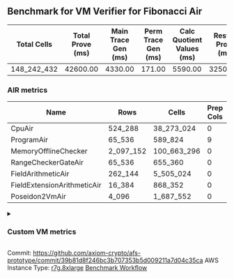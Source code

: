 ## Benchmark for VM Verifier for Fibonacci Air
| Total Cells | Total Prove (ms) | Main Trace Gen (ms) | Perm Trace Gen (ms) | Calc Quotient Values (ms) | Rest of Prove (ms) |
|-----------------------------|-----------------------|--------------------------|--------------------------|-----------------|----------------|
| 148_242_432 | 42600.00 | 4330.00 | 171.00 | 5590.00 | 32509.00 |

### AIR metrics
| Name | Rows | Cells | Prep Cols | Main Cols | Perm Cols |
|------|------|-------|-----------|-----------|-----------|
| CpuAir               | 524_288    | 38_273_024  | 0     | [61] | [12] |
| ProgramAir           | 65_536     | 589_824     | 9     | [1] | [8] |
| MemoryOfflineChecker | 2_097_152  | 100_663_296 | 0     | [36] | [12] |
| RangeCheckerGateAir  | 65_536     | 655_360     | 0     | [2] | [8] |
| FieldArithmeticAir   | 262_144    | 5_505_024   | 0     | [13] | [8] |
| FieldExtensionArithmeticAir | 16_384     | 868_352     | 0     | [37] | [16] |
| Poseidon2VmAir       | 4_096      | 1_687_552   | 0     | [380] | [32] |
<details>
<summary>

### Custom VM metrics

</summary>

| Name | Value |
|------|-------|
| cpu_cycles           | 493209     |
| cpu_timestamp        | 0          |
| field_arithmetic_ops | 161835     |
| field_extension_ops  | 8831       |
| is_less_than_ops     | 0          |
| memory_chip_accesses | 1312479    |
| poseidon2_chip_rows  | 3309       |
| range_checker_count  | 65536      |

#### Opcode metrics
| Name | Frequency | Trace Cells Contributed |
|------|-------|-----|
| FADD                 | 132294     | 25025766   |
| BNE                  | 75347      | 10261730   |
| STOREW               | 74001      | 10824258   |
| LOADW                | 49216      | 8024896    |
| LOADW2               | 38007      | 8133498    |
| SHINTW               | 33232      | 4718944    |
| STOREW2              | 21346      | 4568044    |
| FMUL                 | 20071      | 3841757    |
| JAL                  | 11941      | 1265746    |
| FSUB                 | 9467       | 1880173    |
| HINT_INPUT           | 4769       | 333830     |
| BBE4MUL              | 4676       | 2520364    |
| CT_END               | 3921       | 274470     |
| CT_START             | 3921       | 274470     |
| BEQ                  | 3429       | 464634     |
| COMP_POS2            | 2678       | 3808116    |
| FE4ADD               | 1678       | 904442     |
| BBE4INV              | 1239       | 489405     |
| FE4SUB               | 1238       | 667282     |
| PERM_POS2            | 631        | 1056294    |
| HINT_BITS            | 104        | 7280       |
| FDIV                 | 3          | 537        |
| TERMINATE            | 1          | 70         |

### DSL counts
How many opcodes each DSL instruction generates:
| Name | Count |
|------|-------|
| For                  | 117162     |
| StoreHintWord        | 58471      |
| AddVI                | 39783      |
| Alloc                | 39094      |
| StoreE               | 37932      |
| LoadV                | 30112      |
| LoadE                | 19400      |
| LoadF                | 17279      |
| StoreV               | 13846      |
| ImmV                 | 13640      |
| IfEqI                | 13597      |
| StoreF               | 10959      |
| ImmF                 | 7034       |
| SubEF                | 6612       |
| AddEI                | 5420       |
| AssertEqF            | 5048       |
| HintInputVec         | 4769       |
| CycleTrackerEnd      | 3921       |
| CycleTrackerStart    | 3921       |
| SubVI                | 3900       |
| AssertEqV            | 3640       |
| SubV                 | 3502       |
| MulE                 | 3404       |
| MulVI                | 3300       |
| MulV                 | 3224       |
| IfNe                 | 2817       |
| Poseidon2CompressBabyBear | 2678       |
| DivE                 | 2476       |
| AddV                 | 2274       |
| AddFI                | 2073       |
| MulF                 | 2038       |
| AddE                 | 1678       |
| ImmE                 | 1656       |
| MulEF                | 1656       |
| SubE                 | 1238       |
| IfEq                 | 743        |
| Poseidon2PermuteBabyBear | 631        |
| IfNeI                | 619        |
| AddEFFI              | 524        |
| AssertEqE            | 416        |
| SubVIN               | 412        |
| MulEI                | 165        |
| HintBitsF            | 104        |
| AssertEqVI           | 16         |
| SubEI                | 8          |
| DivEIN               | 6          |
| AssertEqEI           | 4          |
| DivFIN               | 3          |
| Halt                 | 1          |
| MulFI                | 1          |
</details>

Commit: https://github.com/axiom-crypto/afs-prototype/commit/39b81d8f246bc3b707353b5d009211a7d04c35ca
AWS Instance Type: [r7g.8xlarge](https://instances.vantage.sh/aws/ec2/r7g.8xlarge)
[Benchmark Workflow](https://github.com/axiom-crypto/afs-prototype/actions/runs/10475335499)
